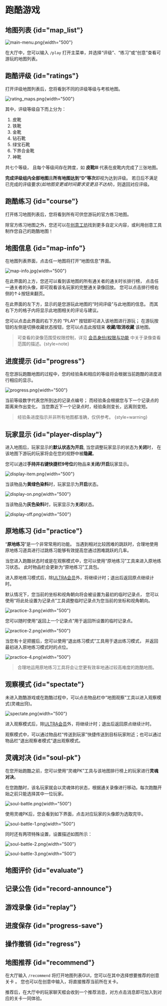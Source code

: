 # 跑酷游戏

## 地图列表 {id="map_list"}

![main-menu.png](main-menu.png){width="500"}

在大厅中，您可以输入 `/play` 打开主菜单，并选择“评级”、“练习”或“创意”查看可游玩的地图列表。

## 跑酷评级 {id="ratings"}

打开评级地图列表后，您将看到不同的评级等级与考核地图。

![rating_maps.png](rating-maps.png){width="500"}

其中，评级等级自下而上分为：
1. 皮靴
2. 铁靴 
3. 金靴 
4. 钻石靴 
5. 绿宝石靴 
6. 下界合金靴 
7. 神靴

共七个等级， 且每个等级间存在跨度，如 **皮靴III** 代表在皮靴内完成了三张地图。

**完成评级组内全部地图**且**所有地图达到“D”等次**即视为达到评级。
若日后不满足已完成的评级要求(_如地图变更或时间要求变更且不达标_)，则退回对应评级。


## 跑酷练习 {id="course"}

打开练习地图列表后，您将看到所有可供您游玩的官方练习地图。

[//]: # (新版UI还没上线，待更新)

除官方练习地图之外，您还可以在[创意工坊](creative.md#creative-list)找到更多自定义内容，或利用创意工具制作您自己的跑酷地图！

## 地图信息 {id="map-info"}

在地图列表界面，点击任一地图将打开“地图信息”界面。

![map-info.jpg](map-info.jpg){width="500"}

在此界面的上方，您还可以看到该地图的所有通关者的通关时长排行榜，
点击任一通关者的头像，即可观看该名玩家的完整通关录像回放。
您可以点击排行榜右侧的<shortcut>↑</shortcut><shortcut>↓</shortcut>按钮来翻页。

在此界面的左下方，显示的是您游玩此地图的“时间评级”与此地图的信息。
而其右下方的格子内将显示此地图相关的评论与建议。

您可以点击此界面的右下方的 “<shortcut>PLAY</shortcut>” 按钮即可进入该地图进行游玩；
在游玩按钮的左侧是切换收藏状态按钮，您可以点击此按钮来 **收藏/取消收藏** 该地图。

> 可查看的录像范围受权限控制，详见 [会员身份/权限与功能](ranks.md) 中关于录像查看范围的描述。{style=note}

## 进度提示 {id="progress"}

在您游玩跑酷地图的过程中，您的经验条和相应的等级将会根据当前跑酷的进度进行相应的显示。

![progress.png](progress.png){width="500"}

当前等级数字代表您所到达的记录点编号；
而经验条会根据您与下一个记录点的距离来作出变化，
当您靠近下一个记录点时，经验条则变长，远离则变短。

> 经验条进度指示并非所有地图都准确，仅供参考。 {style=warning}


[//]: # (经验条进度提示)

## 玩家显示 {id="player-display"}

进入地图后，玩家显示的**默认状态为开启**, 当您调整玩家显示的状态为**关闭**时，
在该地图下游玩的玩家将会在您的视野中被**隐藏**。

您可以通过**手持并右键快捷栏9号位**的物品来**关闭/开启**玩家显示。

![display-item.png](display-item.png){width="500"}

当该物品为**黄绿色染料**时，玩家显示为**开启**状态。

![display-on.png](display-on_1.png){width="500"}

当该物品为**灰色染料**时，玩家显示为**关闭**状态。

![display-off.png](display-off.png){width="500"}

## 原地练习 {id="practice"}

“**原地练习**”是一个非常常用的功能。
当遇到相对比较困难的跳跃时，合理地使用原地练习道具进行过跳练习能够有效提高您通过困难跳跃的几率。

当您进入跑酷状态时或是在观察模式中，您可以使用“原地练习”工具来进入原地练习状态。
此时物品栏会更新为“原地练习”工具包。

进入原地练习模式后，除[ULTRA会员](ranks.md)外，将继续计时；退出后返回原点继续计时。

默认情况下，您当前的坐标和视角朝向将会被设置为最初的临时记录点，
您可以使用“将此处设置为记录点”工具调整临时记录点为您当前的坐标和视角朝向。

![practice-3.png](practice-3.png){width="500"}

您可以随时使用“返回上一个记录点”用于返回所设置的临时记录点。

![practice-2.png](practice-2.png){width="500"}

当您有十足把握后，您可以使用“退出练习模式”工具用于退出练习模式，
并返回最初进入原地练习模式时的点位。

![practice-4.png](practice-4.png){width="500"}

> 合理地运用原地练习工具将会让您更有效率地通过较高难度的跑酷地图。

## 观察模式 {id="spectate"}

未进入跑酷游戏或在跑酷过程中，可以点击物品栏中“地图观察”工具以进入观察模式(灵魂出窍)。

![spectate.png](spectate.png){width="500"}

进入观察模式后，除[ULTRA会员](ranks.md)外，将继续计时；退出后返回原点继续计时。

观察模式中，可以通过物品栏“传送到玩家”快捷传送到目标玩家附近；也可以通过物品栏“退出观察者模式”退出观察模式。

## 灵魂对决 {id="soul-pk"}

在您开始跑酷之前，您可以使用“灵魂PK”工具与该地图排行榜上的玩家进行**灵魂对决**。

在您跑酷时，该名玩家就会以灵魂体的状态，根据通关录像进行移动。每次跑酷开始之前只能选择其中一位玩家。

![soul-battle.png](soul-battle.png){width="500"}

使用灵魂PK后，您会看到如下界面，点击对应玩家的头像即为选取完毕。

![soul-battle-1.png](soul-battle-1.png){width="500"}

同时还有两项特殊设置，设置描述如图所示：

![soul-battle-2.png](soul-battle-2.png){width="500"}

![soul-battle-3.png](soul-battle-3.png){width="500"}

## 地图评价 {id="evaluate"}

## 记录公告 {id="record-announce"}

## 游戏录像 {id="replay"}

## 进度保存 {id="progress-save"}

## 操作撤销 {id="regress"}

## 地图推荐 {id="recommend"}

在大厅输入 `/recommend` 将打开地图列表GUI，您可以在其中选择想要推荐的创意关卡 。
您也可以在创意中输入，将直接推荐当前所在关卡。

推荐后，在大厅中的玩家聊天框会收到一个推荐消息，对方点击消息即可加入到对应的关卡一同体验。
